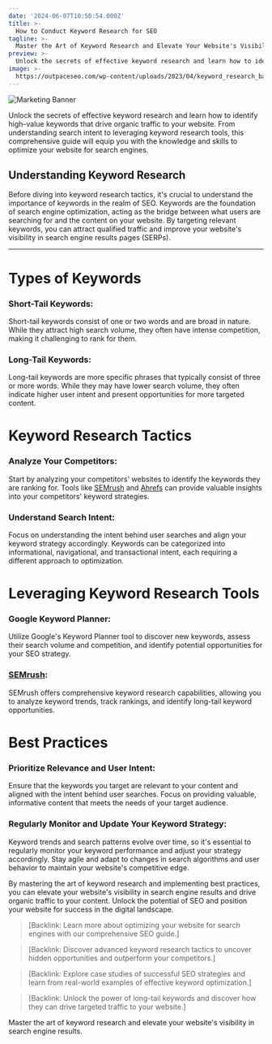 ```yaml
---
date: '2024-06-07T10:50:54.000Z'
title: >-
  How to Conduct Keyword Research for SEO
tagline: >-
  Master the Art of Keyword Research and Elevate Your Website's Visibility in Search Engine Results
preview: >-
  Unlock the secrets of effective keyword research and learn how to identify high-value keywords that drive organic traffic to your website. From understanding search intent to leveraging keyword research tools, this comprehensive guide will equip you with the knowledge and skills to optimize your website for search engines.
image: >-
  https://outpaceseo.com/wp-content/uploads/2023/04/keyword_research_banner_1200X628-1.jpg
---
```


![Marketing Banner](https://cdn.fandangoseo.com/wp-content/uploads/2021/03/KeywordResearch.jpg)


Unlock the secrets of effective keyword research and learn how to identify high-value keywords that drive organic traffic to your website. From understanding search intent to leveraging keyword research tools, this comprehensive guide will equip you with the knowledge and skills to optimize your website for search engines.

## Understanding Keyword Research
Before diving into keyword research tactics, it's crucial to understand the importance of keywords in the realm of SEO. Keywords are the foundation of search engine optimization, acting as the bridge between what users are searching for and the content on your website. By targeting relevant keywords, you can attract qualified traffic and improve your website's visibility in search engine results pages (SERPs).

___
# Types of Keywords
### Short-Tail Keywords:
Short-tail keywords consist of one or two words and are broad in nature. While they attract high search volume, they often have intense competition, making it challenging to rank for them.

### Long-Tail Keywords:
Long-tail keywords are more specific phrases that typically consist of three or more words. While they may have lower search volume, they often indicate higher user intent and present opportunities for more targeted content.

# Keyword Research Tactics
### Analyze Your Competitors:
Start by analyzing your competitors' websites to identify the keywords they are ranking for. Tools like [SEMrush](https://www.example.com/semrush) and [Ahrefs](https://www.example.com/ahrefs) can provide valuable insights into your competitors' keyword strategies.

### Understand Search Intent:
Focus on understanding the intent behind user searches and align your keyword strategy accordingly. Keywords can be categorized into informational, navigational, and transactional intent, each requiring a different approach to optimization.

# Leveraging Keyword Research Tools
### Google Keyword Planner:
Utilize Google's Keyword Planner tool to discover new keywords, assess their search volume and competition, and identify potential opportunities for your SEO strategy.

### [SEMrush](https://www.example.com/semrush):
SEMrush offers comprehensive keyword research capabilities, allowing you to analyze keyword trends, track rankings, and identify long-tail keyword opportunities.

# Best Practices
### Prioritize Relevance and User Intent:
Ensure that the keywords you target are relevant to your content and aligned with the intent behind user searches. Focus on providing valuable, informative content that meets the needs of your target audience.

### Regularly Monitor and Update Your Keyword Strategy:
Keyword trends and search patterns evolve over time, so it's essential to regularly monitor your keyword performance and adjust your strategy accordingly. Stay agile and adapt to changes in search algorithms and user behavior to maintain your website's competitive edge.

By mastering the art of keyword research and implementing best practices, you can elevate your website's visibility in search engine results and drive organic traffic to your content. Unlock the potential of SEO and position your website for success in the digital landscape.

>[Backlink: Learn more about optimizing your website for search engines with our comprehensive SEO guide.]

>[Backlink: Discover advanced keyword research tactics to uncover hidden opportunities and outperform your competitors.]

>[Backlink: Explore case studies of successful SEO strategies and learn from real-world examples of effective keyword optimization.]

>[Backlink: Unlock the power of long-tail keywords and discover how they can drive targeted traffic to your website.]

Master the art of keyword research and elevate your website's visibility in search engine results.
